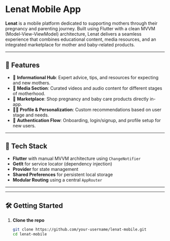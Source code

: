 # Lenat Mobile App

**Lenat** is a mobile platform dedicated to supporting mothers through their pregnancy and parenting journey. Built using Flutter with a clean MVVM (Model-View-ViewModel) architecture, Lenat delivers a seamless experience that combines educational content, media resources, and an integrated marketplace for mother and baby-related products.

---

## 🧠 Features

- 📖 **Informational Hub**: Expert advice, tips, and resources for expecting and new mothers.
- 🎥 **Media Section**: Curated videos and audio content for different stages of motherhood.
- 🛒 **Marketplace**: Shop pregnancy and baby care products directly in-app.
- 👩‍⚕️ **Profile & Personalization**: Custom recommendations based on user stage and needs.
- 🔐 **Authentication Flow**: Onboarding, login/signup, and profile setup for new users.

---

## 🚀 Tech Stack

- **Flutter** with manual MVVM architecture using `ChangeNotifier`
- **GetIt** for service locator (dependency injection)
- **Provider** for state management
- **Shared Preferences** for persistent local storage
- **Modular Routing** using a central `AppRouter`

---


---

## 🛠 Getting Started

1. **Clone the repo**
   ```bash
   git clone https://github.com/your-username/lenat-mobile.git
   cd lenat-mobile
